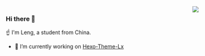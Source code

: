 <img align="right" src="https://github-readme-stats.vercel.app/api?username=blleng&show_icons=true&icon_color=5D89EF&hide_title=true" />

### Hi there 👋

☝ I'm Leng, a student from China.

- 🔭 I’m currently working on [Hexo-Theme-Lx](https://https://github.com/blleng/hexo-theme-lx)
